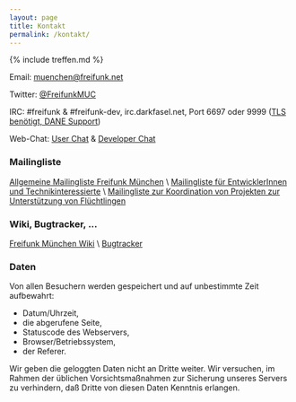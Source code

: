 ```yaml
---
layout: page
title: Kontakt
permalink: /kontakt/
---
```


{% include treffen.md %}

Email: [muenchen@freifunk.net](mailto://muenchen@freifunk.net)

Twitter: [@FreifunkMUC](https://twitter.com/FreifunkMUC)

IRC: #freifunk & #freifunk-dev, irc.darkfasel.net, Port 6697 oder 9999 ([TLS benötigt, DANE Support](https://www.darkfasel.net))

Web-Chat: [User Chat](https://webirc.darkfasel.net/#freifunk) & [Developer Chat](https://webirc.darkfasel.net/#freifunk-dev)

### Mailingliste

[Allgemeine Mailingliste Freifunk München][allgListe] \\
[Mailingliste für EntwicklerInnen und Technikinteressierte][devListe] \\
[Mailingliste zur Koordination von Projekten zur Unterstützung von Flüchtlingen][fluechtListe]

[allgListe]: http://lists.freifunk.net/mailman/listinfo/muenchen-freifunk.net
[devListe]: http://lists.freifunk.net/mailman/listinfo/muenchen-dev-freifunk.net
[fluechtListe]: http://lists.freifunk.net/mailman/listinfo/muenchen-fluechtlinge-freifunk.net

### Wiki, Bugtracker, ...

[Freifunk München Wiki](https://github.com/freifunkMUC/freifunkmuc.github.io/wiki) \\
[Bugtracker](https://github.com/freifunkMUC/freifunkmuc.github.io/issues)

### Daten

Von allen Besuchern werden gespeichert und auf unbestimmte Zeit aufbewahrt:

  * Datum/Uhrzeit,
  * die abgerufene Seite,
  * Statuscode des Webservers,
  * Browser/Betriebssystem,
  * der Referer.

Wir geben die geloggten Daten nicht an Dritte weiter. Wir versuchen, im Rahmen der üblichen Vorsichtsmaßnahmen zur Sicherung unseres Servers zu verhindern, daß Dritte von diesen Daten Kenntnis erlangen.
